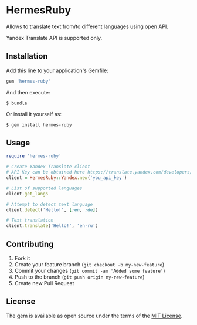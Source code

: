 # HermesRuby

Allows to translate text from/to different languages using open API.

Yandex Translate API is supported only.

## Installation

Add this line to your application's Gemfile:

```ruby
gem 'hermes-ruby'
```

And then execute:

    $ bundle

Or install it yourself as:

    $ gem install hermes-ruby

## Usage

```ruby
require 'hermes-ruby'

# Create Yandex Translate client
# API Key can be obtained here https://translate.yandex.com/developers/keys
client = HermesRuby::Yandex.new('you_api_key')

# List of supported languages
client.get_langs

# Attempt to detect text language
client.detect('Hello!', [:en, :de])

# Text translation
client.translate('Hello!', 'en-ru') 
```

## Contributing

1. Fork it
2. Create your feature branch (`git checkout -b my-new-feature`)
3. Commit your changes (`git commit -am 'Added some feature'`)
4. Push to the branch (`git push origin my-new-feature`)
5. Create new Pull Request

## License

The gem is available as open source under the terms of the [MIT License](http://opensource.org/licenses/MIT).
